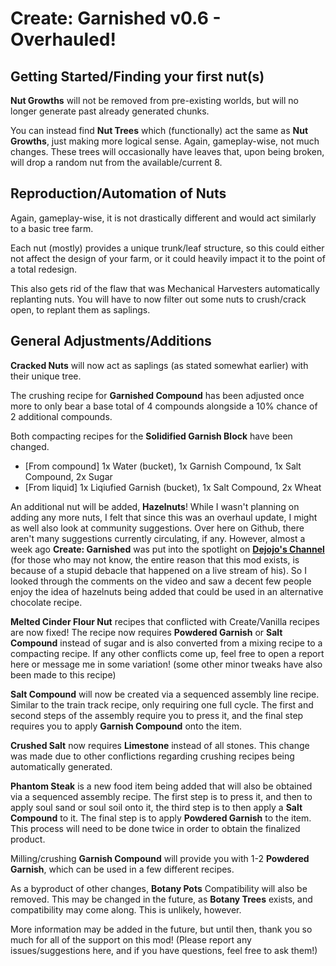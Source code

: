 # Create: Garnished v0.6 - Overhauled!

## Getting Started/Finding your first nut(s)
**Nut Growths** will not be removed from pre-existing worlds, but will no longer generate past already generated chunks.

You can instead find **Nut Trees** which (functionally) act the same as **Nut Growths**, just making more logical sense. Again, gameplay-wise, not much changes. These trees will occasionally have leaves that, upon being broken, will drop a random nut from the available/current 8.

## Reproduction/Automation of Nuts
Again, gameplay-wise, it is not drastically different and would act similarly to a basic tree farm.

Each nut (mostly) provides a unique trunk/leaf structure, so this could either not affect the design of your farm, or it could heavily impact it to the point of a total redesign.

This also gets rid of the flaw that was Mechanical Harvesters automatically replanting nuts. You will have to now filter out some nuts to crush/crack open, to replant them as saplings.

## General Adjustments/Additions
**Cracked Nuts** will now act as saplings (as stated somewhat earlier) with their unique tree.

The crushing recipe for **Garnished Compound** has been adjusted once more to only bear a base total of 4 compounds alongside a 10% chance of 2 additional compounds.

Both compacting recipes for the **Solidified Garnish Block** have been changed.
- [From compound] 1x Water (bucket), 1x Garnish Compound, 1x Salt Compound, 2x Sugar
- [From liquid] 1x Liqiufied Garnish (bucket), 1x Salt Compound, 2x Wheat

An additional nut will be added, **Hazelnuts**! While I wasn't planning on adding any more nuts, I felt that since this was an overhaul update, I might as well also look at community suggestions. Over here on Github, there aren't many suggestions currently circulating, if any. However, almost a week ago **Create: Garnished** was put into the spotlight on **[Dejojo's Channel](https://www.youtube.com/@dejojotheawsome)** (for those who may not know, the entire reason that this mod exists, is because of a stupid debacle that happened on a live stream of his). So I looked through the comments on the video and saw a decent few people enjoy the idea of hazelnuts being added that could be used in an alternative chocolate recipe.

**Melted Cinder Flour Nut** recipes that conflicted with Create/Vanilla recipes are now fixed! The recipe now requires **Powdered Garnish** or **Salt Compound** instead of sugar and is also converted from a mixing recipe to a compacting recipe. If any other conflicts come up, feel free to open a report here or message me in some variation! (some other minor tweaks have also been made to this recipe)

**Salt Compound** will now be created via a sequenced assembly line recipe. Similar to the train track recipe, only requiring one full cycle. The first and second steps of the assembly require you to press it, and the final step requires you to apply **Garnish Compound** onto the item.

**Crushed Salt** now requires **Limestone** instead of all stones. This change was made due to other conflictions regarding crushing recipes being automatically generated.

**Phantom Steak** is a new food item being added that will also be obtained via a sequenced assembly recipe. The first step is to press it, and then to apply soul sand or soul soil onto it, the third step is to then apply a **Salt Compound** to it. The final step is to apply **Powdered Garnish** to the item. This process will need to be done twice in order to obtain the finalized product.

Milling/crushing **Garnish Compound** will provide you with 1-2 **Powdered Garnish**, which can be used in a few different recipes.

As a byproduct of other changes, **Botany Pots** Compatibility will also be removed. This may be changed in the future, as **Botany Trees** exists, and compatibility may come along. This is unlikely, however.


More information may be added in the future, but until then, thank you so much for all of the support on this mod! (Please report any issues/suggestions here, and if you have questions, feel free to ask them!)
